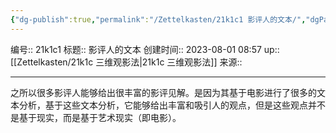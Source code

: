 ```yaml
---
{"dg-publish":true,"permalink":"/Zettelkasten/21k1c1 影评人的文本/","dgPassFrontmatter":true}
---
```


编号:: 21k1c1
标题:: 影评人的文本
创建时间:: 2023-08-01 08:57
up:: [[Zettelkasten/21k1c 三维观影法\|21k1c 三维观影法]]
来源:: 

---
之所以很多影评人能够给出很丰富的影评见解。是因为其基于电影进行了很多的文本分析，基于这些文本分析，它能够给出丰富和吸引人的观点，但是这些观点并不是基于现实，而是基于艺术现实（即电影）。